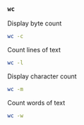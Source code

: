 ### `wc`
Display byte count
```sh
wc -c
```
Count lines of text
```sh
wc -l 
```
Display character count
```sh
wc -m
```
Count words of text
```sh
wc -w
```
